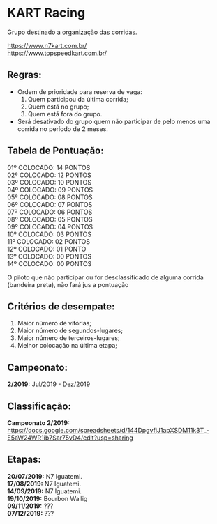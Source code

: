 # KART Racing
Grupo destinado a organização das corridas. 

https://www.n7kart.com.br/  
https://www.topspeedkart.com.br/  

## Regras:
- Ordem de prioridade para reserva de vaga: 
  1. Quem participou da última corrida;
  2. Quem está no grupo;
  3. Quem está fora do grupo.
- Será desativado do grupo quem não participar de pelo menos uma corrida no período de 2 meses.

## Tabela de Pontuação:
01º COLOCADO: 14 PONTOS  
02º COLOCADO: 12 PONTOS  
03º COLOCADO: 10 PONTOS  
04º COLOCADO: 09 PONTOS  
05º COLOCADO: 08 PONTOS  
06º COLOCADO: 07 PONTOS  
07º COLOCADO: 06 PONTOS  
08º COLOCADO: 05 PONTOS  
09º COLOCADO: 04 PONTOS  
10º COLOCADO: 03 PONTOS  
11º COLOCADO: 02 PONTOS  
12º COLOCADO: 01 PONTO  
13º COLOCADO: 00 PONTOS  
14º COLOCADO: 00 PONTOS  

O piloto que não participar ou for desclassificado de alguma corrida (bandeira preta), não fará jus a pontuação

## Critérios de desempate:
1. Maior número de vitórias; 
2. Maior número de segundos-lugares; 
3. Maior número de terceiros-lugares;
4. Melhor colocação na última etapa;

## Campeonato: 
__2/2019:__ Jul/2019 - Dez/2019

## Classificação:
__Campeonato 2/2019:__ <https://docs.google.com/spreadsheets/d/144DpgvfjJ1apXSDM11k3T_-E5aW24WR1ib7Sar75vD4/edit?usp=sharing>

## Etapas:
__20/07/2019:__ N7 Iguatemi.  
__17/08/2019:__ N7 Iguatemi.  
__14/09/2019:__ N7 Iguatemi.  
__19/10/2019:__ Bourbon Wallig  
__09/11/2019:__ ???  
__07/12/2019:__ ???  
